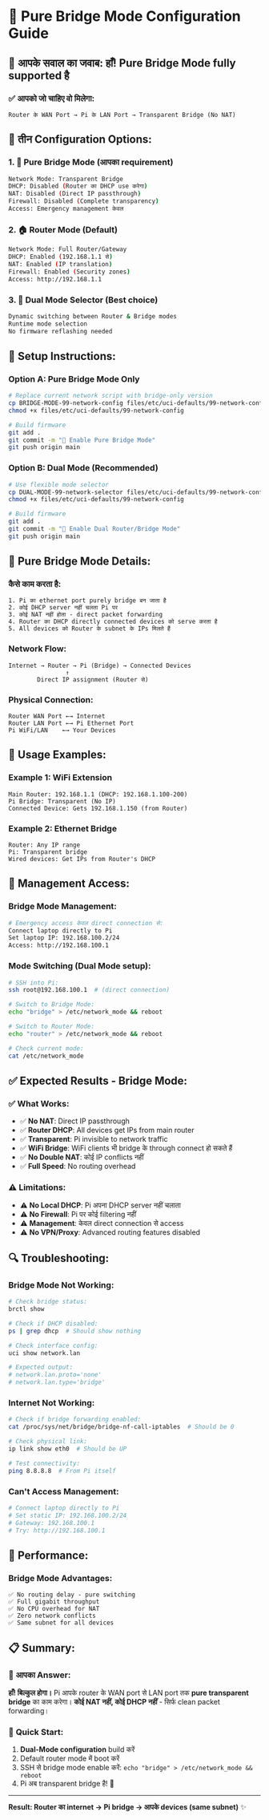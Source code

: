 # 🌉 Pure Bridge Mode Configuration Guide

## 🎯 आपके सवाल का जवाब: **हाँ! Pure Bridge Mode fully supported है**

### ✅ **आपको जो चाहिए वो मिलेगा:**
```
Router के WAN Port → Pi के LAN Port → Transparent Bridge (No NAT)
```

## 🔧 **तीन Configuration Options:**

### 1. **🌉 Pure Bridge Mode** (आपका requirement)
```bash
Network Mode: Transparent Bridge
DHCP: Disabled (Router का DHCP use करेगा)  
NAT: Disabled (Direct IP passthrough)
Firewall: Disabled (Complete transparency)
Access: Emergency management केवल
```

### 2. **🏠 Router Mode** (Default)
```bash
Network Mode: Full Router/Gateway
DHCP: Enabled (192.168.1.1 से)
NAT: Enabled (IP translation)
Firewall: Enabled (Security zones)
Access: http://192.168.1.1
```

### 3. **🔄 Dual Mode Selector** (Best choice)
```bash
Dynamic switching between Router & Bridge modes
Runtime mode selection
No firmware reflashing needed
```

## 🚀 **Setup Instructions:**

### Option A: Pure Bridge Mode Only
```bash
# Replace current network script with bridge-only version
cp BRIDGE-MODE-99-network-config files/etc/uci-defaults/99-network-config
chmod +x files/etc/uci-defaults/99-network-config

# Build firmware
git add .
git commit -m "🌉 Enable Pure Bridge Mode"
git push origin main
```

### Option B: Dual Mode (Recommended)
```bash
# Use flexible mode selector
cp DUAL-MODE-99-network-selector files/etc/uci-defaults/99-network-config  
chmod +x files/etc/uci-defaults/99-network-config

# Build firmware
git add .
git commit -m "🔄 Enable Dual Router/Bridge Mode"  
git push origin main
```

## 🌉 **Pure Bridge Mode Details:**

### कैसे काम करता है:
```
1. Pi का ethernet port purely bridge बन जाता है
2. कोई DHCP server नहीं चलता Pi पर
3. कोई NAT नहीं होता - direct packet forwarding
4. Router का DHCP directly connected devices को serve करता है
5. All devices को Router के subnet के IPs मिलते हैं
```

### Network Flow:
```
Internet → Router → Pi (Bridge) → Connected Devices
                ↑
        Direct IP assignment (Router से)
```

### Physical Connection:
```
Router WAN Port ←→ Internet
Router LAN Port ←→ Pi Ethernet Port  
Pi WiFi/LAN    ←→ Your Devices
```

## 📱 **Usage Examples:**

### Example 1: WiFi Extension
```
Main Router: 192.168.1.1 (DHCP: 192.168.1.100-200)
Pi Bridge: Transparent (No IP)
Connected Device: Gets 192.168.1.150 (from Router)
```

### Example 2: Ethernet Bridge  
```
Router: Any IP range
Pi: Transparent bridge
Wired devices: Get IPs from Router's DHCP
```

## 🔧 **Management Access:**

### Bridge Mode Management:
```bash
# Emergency access केवल direct connection से:
Connect laptop directly to Pi
Set laptop IP: 192.168.100.2/24  
Access: http://192.168.100.1
```

### Mode Switching (Dual Mode setup):
```bash
# SSH into Pi:
ssh root@192.168.100.1  # (direct connection)

# Switch to Bridge Mode:
echo "bridge" > /etc/network_mode && reboot

# Switch to Router Mode:
echo "router" > /etc/network_mode && reboot

# Check current mode:
cat /etc/network_mode
```

## ✅ **Expected Results - Bridge Mode:**

### ✅ **What Works:**
- ✅ **No NAT**: Direct IP passthrough
- ✅ **Router DHCP**: All devices get IPs from main router  
- ✅ **Transparent**: Pi invisible to network traffic
- ✅ **WiFi Bridge**: WiFi clients भी bridge के through connect हो सकते हैं
- ✅ **No Double NAT**: कोई IP conflicts नहीं
- ✅ **Full Speed**: No routing overhead

### ⚠️ **Limitations:**
- ⚠️ **No Local DHCP**: Pi अपना DHCP server नहीं चलाता
- ⚠️ **No Firewall**: Pi पर कोई filtering नहीं
- ⚠️ **Management**: केवल direct connection से access
- ⚠️ **No VPN/Proxy**: Advanced routing features disabled

## 🔍 **Troubleshooting:**

### Bridge Mode Not Working:
```bash
# Check bridge status:
brctl show

# Check if DHCP disabled:  
ps | grep dhcp  # Should show nothing

# Check interface config:
uci show network.lan

# Expected output:
# network.lan.proto='none'
# network.lan.type='bridge'
```

### Internet Not Working:
```bash
# Check if bridge forwarding enabled:
cat /proc/sys/net/bridge/bridge-nf-call-iptables  # Should be 0

# Check physical link:
ip link show eth0  # Should be UP

# Test connectivity:
ping 8.8.8.8  # From Pi itself
```

### Can't Access Management:
```bash
# Connect laptop directly to Pi
# Set static IP: 192.168.100.2/24
# Gateway: 192.168.100.1
# Try: http://192.168.100.1
```

## 🎯 **Performance:**

### Bridge Mode Advantages:
```
✅ No routing delay - pure switching
✅ Full gigabit throughput  
✅ No CPU overhead for NAT
✅ Zero network conflicts
✅ Same subnet for all devices
```

## 📋 **Summary:**

### 🎉 **आपका Answer:**
**हाँ! बिल्कुल होगा।** Pi आपके router के WAN port से LAN port तक **pure transparent bridge** का काम करेगा। **कोई NAT नहीं, कोई DHCP नहीं** - सिर्फ clean packet forwarding।

### 🚀 **Quick Start:**
1. **Dual-Mode configuration** build करें  
2. Default router mode में boot करें
3. SSH से bridge mode enable करें: `echo "bridge" > /etc/network_mode && reboot`
4. Pi अब transparent bridge है! 🎉

---

**Result: Router का internet → Pi bridge → आपके devices (same subnet)** ✨
